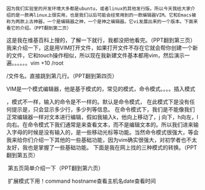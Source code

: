 	因为我们实验室的开发环境大多都是ubuntu，或者linux的其他发行版。所以今天我给大家介绍的是一款再linux上很实用，也是我们以后可能会经常用到的一款编辑器VIM。它和Emacs被称为两款上古神器，一个是编辑器之神，一个是神之编辑器。它vi发展出来的一个版本。下面来看它的介绍。（PPT翻到第二页）

​	这是我在维基百科上搜的，了解一下就行，我都没把他看完。（PPT翻到第三页）
​	我来介绍一下，这是用VIM打开文件，如果打开文件不存在它就会帮你创建一个新的文件，它和touch操作相似，所以现在我新建文件基本都用vim，然后演示一遍。。。。。。vim +10 /root

/文件名。直接跳到第几行。（PPT翻到第四页）

​	VIM是一个模式编辑器，他是基于模式的，常见的模式，命令模式。。。。插入模式

，模式不一样，输入的命令是不一样的。默认是命令模式，   在此模式下是没有任何提示是，只会显示多少行，多少列等信息。 在命令模式下，我们是不能像我们正常编辑器一样对文本进行编辑，假如我输入k，他向上移动了，j 向下，h向左，l向右。在命令模式下我们通常是来查看文本，而不是编辑文本的。所以我们进来输入字母的时候是没有输入的，是一些移动光标等功能。当然命令模式很强大，等会我来给你们介绍一下其他的一些基础功能，因为vim确实很强大，对初学者也不太友好，我也是掌握了一些基础功能。 下面是我在网上找的三种模式的转换。（PPT翻到第五页）

​	第五页简单介绍一下（PPT翻到第六页）
​	

​				扩展模式下用！command  hostname查看主机名date查看时间																																																																																		

